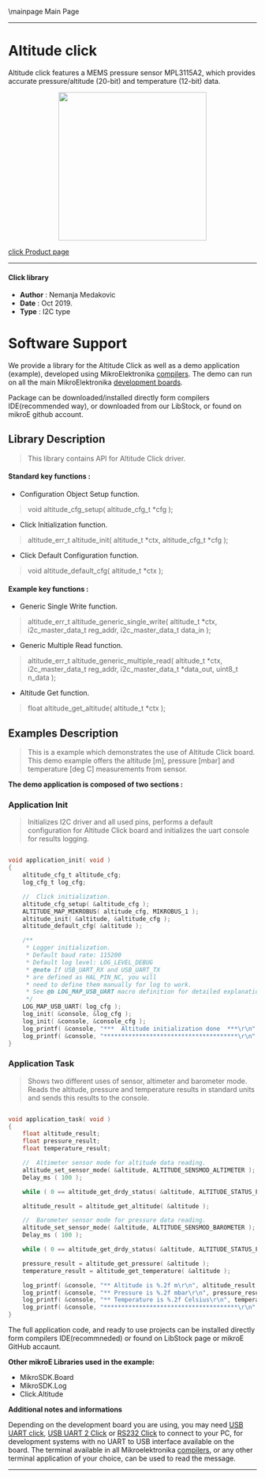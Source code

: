 \mainpage Main Page

 

---
# Altitude click

Altitude click features a MEMS pressure sensor MPL3115A2, which provides accurate pressure/altitude (20-bit) and temperature (12-bit) data.

<p align="center">
  <img src="https://download.mikroe.com/images/click_for_ide/altitude_click.png" height=300px>
</p>

[click Product page](https://www.mikroe.com/altitude-click)

---


#### Click library 

- **Author**        : Nemanja Medakovic
- **Date**          : Oct 2019.
- **Type**          : I2C type


# Software Support

We provide a library for the Altitude Click 
as well as a demo application (example), developed using MikroElektronika 
[compilers](https://shop.mikroe.com/compilers). 
The demo can run on all the main MikroElektronika [development boards](https://shop.mikroe.com/development-boards).

Package can be downloaded/installed directly form compilers IDE(recommended way), or downloaded from our LibStock, or found on mikroE github account. 

## Library Description

> This library contains API for Altitude Click driver.

#### Standard key functions :

- Configuration Object Setup function.
> void altitude_cfg_setup( altitude_cfg_t *cfg );
 
- Click Initialization function.
> altitude_err_t altitude_init( altitude_t *ctx, altitude_cfg_t *cfg );

- Click Default Configuration function.
> void altitude_default_cfg( altitude_t *ctx );


#### Example key functions :

- Generic Single Write function.
> altitude_err_t altitude_generic_single_write( altitude_t *ctx, i2c_master_data_t reg_addr, i2c_master_data_t data_in );
 
- Generic Multiple Read function.
> altitude_err_t altitude_generic_multiple_read( altitude_t *ctx, i2c_master_data_t reg_addr, i2c_master_data_t *data_out, uint8_t n_data );

- Altitude Get function.
> float altitude_get_altitude( altitude_t *ctx );

## Examples Description

> This is a example which demonstrates the use of Altitude Click board.
> This demo example offers the altitude [m], pressure [mbar] and temperature
> [deg C] measurements from sensor.

**The demo application is composed of two sections :**

### Application Init

> Initializes I2C driver and all used pins, performs a default configuration
> for Altitude Click board and initializes the uart console for results
> logging.

```c

void application_init( void )
{
    altitude_cfg_t altitude_cfg;
    log_cfg_t log_cfg;

    //  Click initialization.
    altitude_cfg_setup( &altitude_cfg );
    ALTITUDE_MAP_MIKROBUS( altitude_cfg, MIKROBUS_1 );
    altitude_init( &altitude, &altitude_cfg );
    altitude_default_cfg( &altitude );

    /** 
     * Logger initialization.
     * Default baud rate: 115200
     * Default log level: LOG_LEVEL_DEBUG
     * @note If USB_UART_RX and USB_UART_TX 
     * are defined as HAL_PIN_NC, you will 
     * need to define them manually for log to work. 
     * See @b LOG_MAP_USB_UART macro definition for detailed explanation.
     */
    LOG_MAP_USB_UART( log_cfg );
    log_init( &console, &log_cfg );
    log_init( &console, &console_cfg );
    log_printf( &console, "***  Altitude initialization done  ***\r\n" );
    log_printf( &console, "**************************************\r\n" );
}

```

### Application Task

> Shows two different uses of sensor, altimeter and barometer mode.
> Reads the altitude, pressure and temperature results in standard units and
> sends this results to the console.

```c

void application_task( void )
{
    float altitude_result;
    float pressure_result;
    float temperature_result;

    //  Altimeter sensor mode for altitude data reading.
    altitude_set_sensor_mode( &altitude, ALTITUDE_SENSMOD_ALTIMETER );
    Delay_ms ( 100 );

    while ( 0 == altitude_get_drdy_status( &altitude, ALTITUDE_STATUS_FLAG_PDR ) );

    altitude_result = altitude_get_altitude( &altitude );

    //  Barometer sensor mode for pressure data reading.
    altitude_set_sensor_mode( &altitude, ALTITUDE_SENSMOD_BAROMETER );
    Delay_ms ( 100 );

    while ( 0 == altitude_get_drdy_status( &altitude, ALTITUDE_STATUS_FLAG_PDR ) );

    pressure_result = altitude_get_pressure( &altitude );
    temperature_result = altitude_get_temperature( &altitude );

    log_printf( &console, "** Altitude is %.2f m\r\n", altitude_result );
    log_printf( &console, "** Pressure is %.2f mbar\r\n", pressure_result );
    log_printf( &console, "** Temperature is %.2f Celsius\r\n", temperature_result );
    log_printf( &console, "**************************************\r\n" );
}

```

The full application code, and ready to use projects can be  installed directly form compilers IDE(recommneded) or found on LibStock page or mikroE GitHub accaunt.

**Other mikroE Libraries used in the example:** 

- MikroSDK.Board
- MikroSDK.Log
- Click.Altitude

**Additional notes and informations**

Depending on the development board you are using, you may need 
[USB UART click](https://shop.mikroe.com/usb-uart-click), 
[USB UART 2 Click](https://shop.mikroe.com/usb-uart-2-click) or 
[RS232 Click](https://shop.mikroe.com/rs232-click) to connect to your PC, for 
development systems with no UART to USB interface available on the board. The 
terminal available in all Mikroelektronika 
[compilers](https://shop.mikroe.com/compilers), or any other terminal application 
of your choice, can be used to read the message.



---
